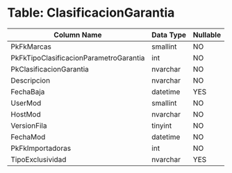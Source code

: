 # Table: ClasificacionGarantia

| Column Name | Data Type | Nullable |
|-------------|-----------|----------|
| PkFkMarcas | smallint | NO |
| PkFkTipoClasificacionParametroGarantia | int | NO |
| PkClasificacionGarantia | nvarchar | NO |
| Descripcion | nvarchar | NO |
| FechaBaja | datetime | YES |
| UserMod | smallint | NO |
| HostMod | nvarchar | NO |
| VersionFila | tinyint | NO |
| FechaMod | datetime | NO |
| PkFkImportadoras | int | NO |
| TipoExclusividad | nvarchar | YES |
